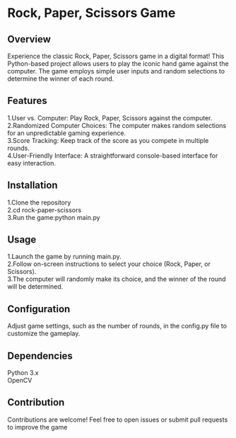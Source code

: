 # Rock, Paper, Scissors Game

## Overview
Experience the classic Rock, Paper, Scissors game in a digital format! This Python-based project allows users to play the iconic hand game against the computer. The game employs simple user inputs and random selections to determine the winner of each round.

## Features
1.User vs. Computer: Play Rock, Paper, Scissors against the computer.<br/>
2.Randomized Computer Choices: The computer makes random selections for an unpredictable gaming experience.<br/>
3.Score Tracking: Keep track of the score as you compete in multiple rounds.<br/>
4.User-Friendly Interface: A straightforward console-based interface for easy interaction.<br/>


## Installation
1.Clone the repository<br/>
2.cd rock-paper-scissors<br/>
3.Run the game:python main.py<br/>

## Usage
1.Launch the game by running main.py.<br/>
2.Follow on-screen instructions to select your choice (Rock, Paper, or Scissors).<br/>
3.The computer will randomly make its choice, and the winner of the round will be determined.<br/>

## Configuration
Adjust game settings, such as the number of rounds, in the config.py file to customize the gameplay.

## Dependencies
Python 3.x<br/>
OpenCV<br/>

## Contribution
Contributions are welcome! Feel free to open issues or submit pull requests to improve the game
